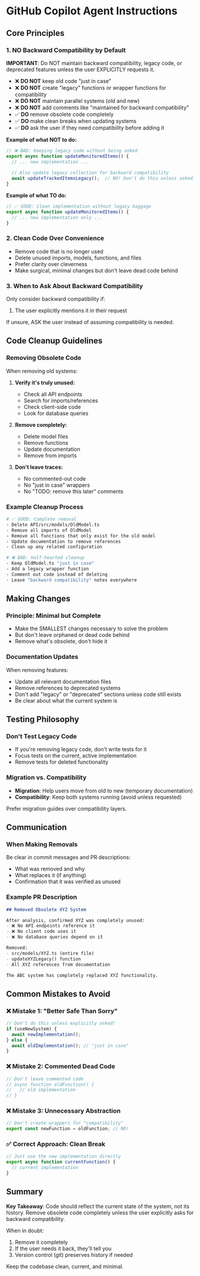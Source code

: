 # GitHub Copilot Agent Instructions

## Core Principles

### 1. NO Backward Compatibility by Default

**IMPORTANT**: Do NOT maintain backward compatibility, legacy code, or deprecated features unless the user EXPLICITLY requests it.

- ❌ **DO NOT** keep old code "just in case"
- ❌ **DO NOT** create "legacy" functions or wrapper functions for compatibility
- ❌ **DO NOT** maintain parallel systems (old and new)
- ❌ **DO NOT** add comments like "maintained for backward compatibility"
- ✅ **DO** remove obsolete code completely
- ✅ **DO** make clean breaks when updating systems
- ✅ **DO** ask the user if they need compatibility before adding it

**Example of what NOT to do:**
```typescript
// ❌ BAD: Keeping legacy code without being asked
export async function updateMonitoredItems() {
  // ... new implementation ...
  
  // Also update legacy collection for backward compatibility
  await updateTrackedItemsLegacy();  // NO! Don't do this unless asked!
}
```

**Example of what TO do:**
```typescript
// ✅ GOOD: Clean implementation without legacy baggage
export async function updateMonitoredItems() {
  // ... new implementation only ...
}
```

### 2. Clean Code Over Convenience

- Remove code that is no longer used
- Delete unused imports, models, functions, and files
- Prefer clarity over cleverness
- Make surgical, minimal changes but don't leave dead code behind

### 3. When to Ask About Backward Compatibility

Only consider backward compatibility if:
1. The user explicitly mentions it in their request

If unsure, ASK the user instead of assuming compatibility is needed.

## Code Cleanup Guidelines

### Removing Obsolete Code

When removing old systems:

1. **Verify it's truly unused:**
   - Check all API endpoints
   - Search for imports/references
   - Check client-side code
   - Look for database queries

2. **Remove completely:**
   - Delete model files
   - Remove functions
   - Update documentation
   - Remove from imports

3. **Don't leave traces:**
   - No commented-out code
   - No "just in case" wrappers
   - No "TODO: remove this later" comments

### Example Cleanup Process

```bash
# ✅ GOOD: Complete removal
- Delete API/src/models/OldModel.ts
- Remove all imports of OldModel
- Remove all functions that only exist for the old model
- Update documentation to remove references
- Clean up any related configuration

# ❌ BAD: Half-hearted cleanup
- Keep OldModel.ts "just in case"
- Add a legacy wrapper function
- Comment out code instead of deleting
- Leave "backward compatibility" notes everywhere
```

## Making Changes

### Principle: Minimal but Complete

- Make the SMALLEST changes necessary to solve the problem
- But don't leave orphaned or dead code behind
- Remove what's obsolete, don't hide it

### Documentation Updates

When removing features:
- Update all relevant documentation files
- Remove references to deprecated systems
- Don't add "legacy" or "deprecated" sections unless code still exists
- Be clear about what the current system is

## Testing Philosophy

### Don't Test Legacy Code

- If you're removing legacy code, don't write tests for it
- Focus tests on the current, active implementation
- Remove tests for deleted functionality

### Migration vs. Compatibility

- **Migration**: Help users move from old to new (temporary documentation)
- **Compatibility**: Keep both systems running (avoid unless requested)

Prefer migration guides over compatibility layers.

## Communication

### When Making Removals

Be clear in commit messages and PR descriptions:
- What was removed and why
- What replaces it (if anything)
- Confirmation that it was verified as unused

### Example PR Description

```markdown
## Removed Obsolete XYZ System

After analysis, confirmed XYZ was completely unused:
- ❌ No API endpoints reference it
- ❌ No client code uses it
- ❌ No database queries depend on it

Removed:
- src/models/XYZ.ts (entire file)
- updateXYZLegacy() function
- All XYZ references from documentation

The ABC system has completely replaced XYZ functionality.
```

## Common Mistakes to Avoid

### ❌ Mistake 1: "Better Safe Than Sorry"
```typescript
// Don't do this unless explicitly asked!
if (useNewSystem) {
  await newImplementation();
} else {
  await oldImplementation(); // "just in case"
}
```

### ❌ Mistake 2: Commented Dead Code
```typescript
// Don't leave commented code
// async function oldFunction() {
//   // old implementation
// }
```

### ❌ Mistake 3: Unnecessary Abstraction
```typescript
// Don't create wrappers for "compatibility"
export const newFunction = oldFunction; // NO!
```

### ✅ Correct Approach: Clean Break
```typescript
// Just use the new implementation directly
export async function currentFunction() {
  // current implementation
}
```

## Summary

**Key Takeaway**: Code should reflect the current state of the system, not its history. Remove obsolete code completely unless the user explicitly asks for backward compatibility.

When in doubt:
1. Remove it completely
2. If the user needs it back, they'll tell you
3. Version control (git) preserves history if needed

Keep the codebase clean, current, and minimal.
